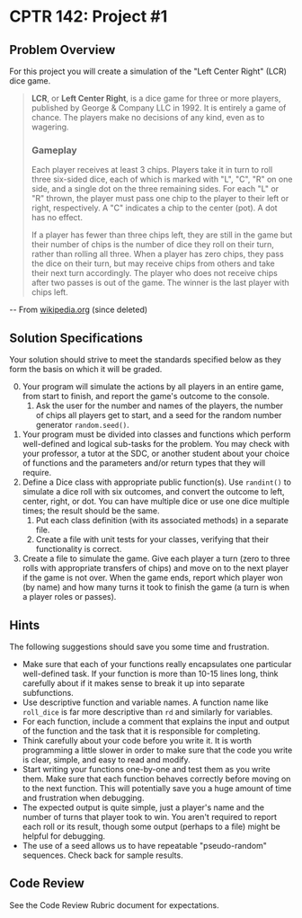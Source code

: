 # CPTR 142: Project #1
## Problem Overview
For this project you will create a simulation of the "Left Center Right" (LCR) dice game.
 
> **LCR**, or **Left Center Right**, is a dice game for three or more players, published by George & Company LLC in 1992. It is entirely a game of chance. The players make no decisions of any kind, even as to wagering.
> 
> ### Gameplay
> 
> Each player receives at least 3 chips. Players take it in turn to roll three six-sided dice, each of which is marked with "L", "C", "R" on one side, and a single dot on the three remaining sides. For each "L" or "R" thrown, the player must pass one chip to the player to their left or right, respectively. A "C" indicates a chip to the center (pot). A dot has no effect.
>
> If a player has fewer than three chips left, they are still in the game but their number of chips is the number of dice they roll on their turn, rather than rolling all three. When a player has zero chips, they pass the dice on their turn, but may receive chips from others and take their next turn accordingly. The player who does not receive chips after two passes is out of the game. The winner is the last player with chips left.

-- From [wikipedia.org](https://en.wikipedia.org/wiki/LCR_(dice_game)) (since deleted)

## Solution Specifications
Your solution should strive to meet the standards specified below as they form the basis on which it will be graded.

0. Your program will simulate the actions by all players in an entire game, from start to finish, and report the game's outcome to the console. 
    1. Ask the user for the number and names of the players, the number of chips all players get to start, and a seed for the random number generator `random.seed()`.
0. Your program must be divided into classes and functions which perform well-defined and logical sub-tasks for the problem. You may check with your professor, a tutor at the SDC, or another student about your choice of functions and the parameters and/or return types that they will require.
0. Define a Dice class with appropriate public function(s). Use `randint()` to simulate a dice roll with six outcomes, and convert the outcome to left, center, right, or dot. You can have multiple dice or use one dice multiple times; the result should be the same.
    1. Put each class definition (with its associated methods) in a separate file.
    1. Create a file with unit tests for your classes, verifying that their functionality is correct.
0. Create a file to simulate the game. Give each player a turn (zero to three rolls with appropriate transfers of chips) and move on to the next player if the game is not over. When the game ends, report which player won (by name) and how many turns it took to finish the game (a turn is when a player roles or passes).

## Hints

The following suggestions should save you some time and frustration.

* Make sure that each of your functions really encapsulates one particular well-defined task.  If your function is more than 10-15 lines long, think carefully about if it makes sense to break it up into separate subfunctions.
* Use descriptive function and variable names.  A function name like ``roll_dice`` is far more descriptive than ``rd`` and similarly for variables.
* For each function, include a comment that explains the input and output of the function and the task that it is responsible for completing.
* Think carefully about your code before you write it.  It is worth programming a little slower in order to make sure that the code you write is clear, simple, and easy to read and modify.
* Start writing your functions one-by-one and test them as you write them.  Make sure that each function behaves correctly before moving on to the next function.  This will potentially save you a huge amount of time and frustration when debugging.
* The expected output is quite simple, just a player's name and the number of turns that player took to win. You aren't required to report each roll or its result, though some output (perhaps to a file) might be helpful for debugging. 
* The use of a seed allows us to have repeatable "pseudo-random" sequences. Check back for sample results. 

## Code Review

See the Code Review Rubric document for expectations.
